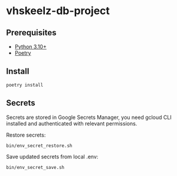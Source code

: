 # vhskeelz-db-project

## Prerequisites

* [Python 3.10+](https://www.python.org/downloads/)
* [Poetry](https://python-poetry.org/docs/#installation)

## Install

```
poetry install
```

## Secrets

Secrets are stored in Google Secrets Manager, you need gcloud CLI installed and authenticated with relevant permissions.

Restore secrets:

```
bin/env_secret_restore.sh
```

Save updated secrets from local .env:

```
bin/env_secret_save.sh
```
